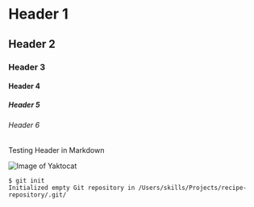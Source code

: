 # Header 1
## Header 2
### Header 3
#### Header 4
##### Header 5
###### Header 6

Testing Header in Markdown

![Image of Yaktocat](https://octodex.github.com/images/yaktocat.png)

```
$ git init
Initialized empty Git repository in /Users/skills/Projects/recipe-repository/.git/
```
